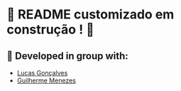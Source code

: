 # :construction: README customizado em construção ! :construction:

## 👥 Developed in group with:
- [Lucas Gonçalves](https://github.com/lucas-g-oliveira)
- [Guilherme Menezes](https://github.com/rosamenezes)
